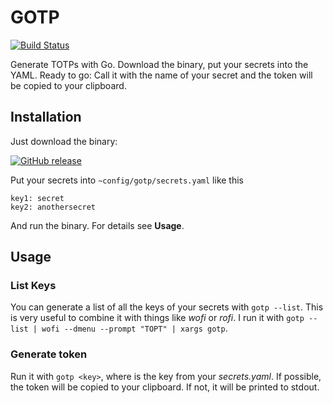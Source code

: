 # GOTP

[![Build Status](https://github.com/jkais/gotp/actions/workflows/release.yml/badge.svg)](https://github.com/jkais/gotp/actions/workflows/release.yml)



Generate TOTPs with Go. Download the binary, put your secrets into the YAML. Ready to go: Call it with the name of your secret and the token will be copied to your clipboard.

## Installation

Just download the binary:

[![GitHub release](https://img.shields.io/github/v/release/jkais/gotp)](https://github.com/jkais/gotp/releases)

Put your secrets into `~config/gotp/secrets.yaml` like this
```
key1: secret
key2: anothersecret
```

And run the binary. For details see **Usage**.

## Usage

### List Keys
You can generate a list of all the keys of your secrets with `gotp --list`. This is very useful to combine it with things like *wofi* or *rofi*. I run it with `gotp --list | wofi --dmenu --prompt "TOPT" | xargs gotp`.

### Generate token
Run it with `gotp <key>`, where *<key>* is the key from your *secrets.yaml*. If possible, the token will be copied to your clipboard. If not, it will be printed to stdout.
